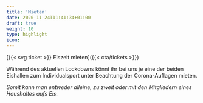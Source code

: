 ```yaml
---
title: 'Mieten'
date: 2020-11-24T11:41:34+01:00
draft: true
weight: 10
type: highlight
icon:
---
```


[{{< svg ticket >}} Eiszeit mieten]({{< cta/tickets >}})

Während des aktuellen Lockdowns könnt ihr bei uns je eine der beiden Eishallen zum Individualsport unter Beachtung der Corona-Auflagen mieten.

_Somit kann man entweder alleine, zu zweit oder mit den Mitgliedern eines Haushaltes aufs Eis._
